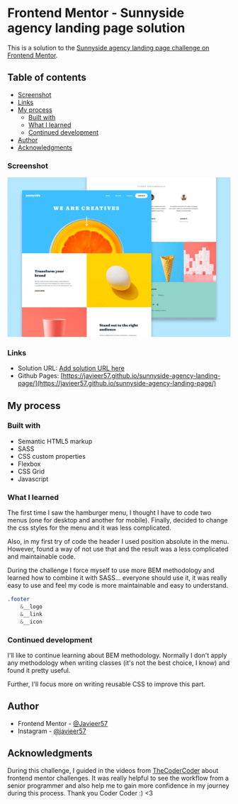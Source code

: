 # Frontend Mentor - Sunnyside agency landing page solution

This is a solution to the [Sunnyside agency landing page challenge on Frontend Mentor](https://www.frontendmentor.io/challenges/sunnyside-agency-landing-page-7yVs3B6ef).

## Table of contents

-   [Screenshot](#screenshot)
-   [Links](#links)
-   [My process](#my-process)
    -   [Built with](#built-with)
    -   [What I learned](#what-i-learned)
    -   [Continued development](#continued-development)
-   [Author](#author)
-   [Acknowledgments](#acknowledgments)

### Screenshot

![](./screenshot.png)

### Links

-   Solution URL: [Add solution URL here](https://your-solution-url.com)
-   Github Pages: [https://javieer57.github.io/sunnyside-agency-landing-page/](https://javieer57.github.io/sunnyside-agency-landing-page/)

## My process

### Built with

-   Semantic HTML5 markup
-   SASS
-   CSS custom properties
-   Flexbox
-   CSS Grid
-   Javascript

### What I learned

The first time I saw the hamburger menu, I thought I have to code two menus (one for desktop and another for mobile). Finally, decided to change the css styles for the menu and it was less complicated.

Also, in my first try of code the header I used position absolute in the menu. However, found a way of not use that and the result was a less complicated and maintainable code.

During the challenge I force myself to use more BEM methodology and learned how to combine it with SASS... everyone should use it, it was really easy to use and feel my code is more maintainable and easy to understand.

```sass
.footer
    &__logo
    &__link
    &__icon
```

### Continued development

I'll like to continue learning about BEM methodology. Normally I don't apply any methodology when writing classes (it's not the best choice, I know) and found it pretty useful.

Further, I'll focus more on writing reusable CSS to improve this part.

## Author

-   Frontend Mentor - [@Javieer57](https://www.frontendmentor.io/profile/Javieer57)
-   Instagram - [@javieer57](https://www.instagram.com/javieer_57/)

## Acknowledgments

During this challenge, I guided in the videos from [TheCoderCoder](https://www.youtube.com/c/TheCoderCoder) about frontend mentor challenges. It was really helpful to see the workflow from a senior programmer and also help me to gain more confidence in my journey during this process. Thank you Coder Coder :) <3
